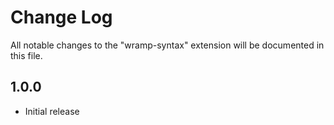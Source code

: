 # Change Log
All notable changes to the "wramp-syntax" extension will be documented in this file.

## 1.0.0
- Initial release